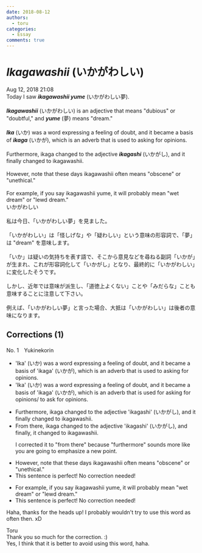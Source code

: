 ```yaml
---
date: 2018-08-12
authors:
  - toru
categories:
  - Essay
comments: true
---
```


# <strong><em>Ikagawashii</strong></em> (いかがわしい)
<div class="date">Aug 12, 2018 21:08</div>
<div id="post"><div id="body_show_ori">
Today I saw <strong><em>ikagawashii yume</em></strong> (いかがわしい夢).<br/><br/><strong><em>Ikagawashii</em></strong> (いかがわしい) is an adjective that means "dubious" or "doubtful," and <strong><em>yume</em></strong> (夢) means "dream."<br/><br/><strong><em>Ika</em></strong> (いか) was a word expressing a feeling of doubt, and it became a basis of <strong><em>ikaga</em></strong> (いかが), which is an adverb that is used to asking for opinions.<br/><br/>Furthermore, ikaga changed to the adjective <strong><em>ikagashi</em></strong> (いかがし), and it finally changed to ikagawashii.<br/><br/>However, note that these days ikagawashii often means "obscene" or "unethical."<br/><br/>For example, if you say ikagawashii yume, it will probably mean "wet dream" or "lewd dream."
</div></div>

<!-- more -->

<div id="post_ja"><div id="body_show_mo">
いかがわしい<br/><br/>私は今日、「いかがわしい夢」を見ました。<br/><br/>「いかがわしい」は「怪しげな」や「疑わしい」という意味の形容詞で、「夢」は "dream" を意味します。<br/><br/>「いか」は疑いの気持ちを表す語で、そこから意見などを尋ねる副詞「いかが」が生まれ、これが形容詞化して「いかがし」となり、最終的に「いかがわしい」に変化したそうです。<br/><br/>しかし、近年では意味が派生し、「道徳上よくない」ことや「みだらな」ことも意味することに注意して下さい。<br/><br/>例えば、「いかがわしい夢」と言った場合、大抵は「いかがわしい」は後者の意味になります。
</div></div>

## Corrections (1)
<div id="block"><div class="first_name"> No. 1　<span class="just_name">Yukinekorin</span></div><div id="block2">
<ul class="correction_field">
<li class="incorrect">'Ika' (いか) was a word expressing a feeling of doubt, and it became a basis of 'ikaga' (いかが), which is an adverb that is used to asking for opinions.</li>
<li class="corrected correct">
'Ika' (いか) was a word expressing a feeling of doubt, and it became a basis of 'ikaga' (いかが), which is an adverb that is used <span class="f_blue">for</span> asking for opinions<span class="f_blue">/ to ask for opinions</span>.
</li>
</ul>
<ul class="correction_field">
<li class="incorrect">Furthermore, ikaga changed to the adjective 'ikagashi' (いかがし), and it finally changed to ikagawashii.</li>
<li class="corrected correct">
<span class="f_blue">From there</span>, ikaga changed to the adjective 'ikagashi' (いかがし), and <span class="f_blue">finally, it </span>changed to ikagawashii.
<p class="correction_comment">I corrected it to "from there" because "furthermore" sounds more like you are going to emphasize a new point.</p>
</li>
</ul>
<ul class="correction_field">
<li class="incorrect">However, note that these days ikagawashii often means "obscene" or "unethical."</li>
<li class="corrected perfect">This sentence is perfect! No correction needed!</li>
</ul>
<ul class="correction_field">
<li class="incorrect">For example, if you say ikagawashii yume, it will probably mean "wet dream" or "lewd dream."</li>
<li class="corrected perfect">This sentence is perfect! No correction needed!</li>
</ul>
<p class="comment_small">
 Haha, thanks for the heads up! I probably wouldn't try to use this word as often then. xD
</p>

</div><div class="name"><span class="just_name">Toru</span><br>
Thank you so much for the correction. :)<br/>Yes, I think that it is better to avoid using this word, haha.
</div>
</div>
